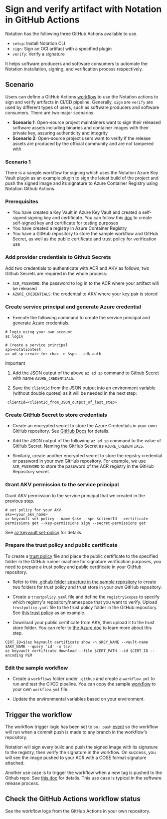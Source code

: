 # Sign and verify artifact with Notation in GitHub Actions

Notation has the following three GitHub Actions available to use.

- `setup`: Install Notation CLI
- `sign`: Sign an OCI artifact with a specified plugin
- `verify`: Verify a signature

It helps software producers and software consumers to automate the Notation installation, signing, and verification process respectively.

## Scenario

Users can define a GitHub Actions [workflow](https://docs.github.com/en/free-pro-team@latest/actions/learn-github-actions/introduction-to-github-actions) to use the Notation actions to sign and verify artifacts in CI/CD pipeline. Generally, `sign` are `verify` are used by different types of users, such as software producers and software consumers. There are two major scenarios:

- **Scenario 1**: Open-source project maintainers want to sign their released software assets including binaries and container images with their private key, assuring authenticity and integrity
- **Scenario 2**: Open-source project users want to verify if the release assets are produced by the official community and are not tampered with

### Scenario 1

There is a sample workflow for signing which uses the Notation Azure Key Vault plugin as an example plugin to sign the latest build of the project and push the signed image and its signature to Azure Container Registry using Notation Github Actions.

### Prerequisites

- You have created a Key Vault in Azure Key Vault and created a self-signed signing key and certificate. You can follow this [doc](https://learn.microsoft.com/en-us/azure/container-registry/container-registry-tutorial-sign-build-push#create-a-self-signed-certificate-azure-cli) to create self-signed key and certificate for testing purposes
- You have created a registry in Azure Container Registry
- You have a GitHub repository to store the sample workflow and GitHub Secret, as well as the public certificate and trust policy for verification use

### Add provider credentials to Github Secrets

Add two credentials to authenticate with ACR and AKV as follows, two Github Secrets are required in the whole process:

- `ACR_PASSWORD`: the password to log in to the ACR where your artifact will be released
- `AZURE_CREDENTIALS`: the credential to AKV where your key pair is stored
    
### Create service principal and generate Azure credential

- Execute the following command to create the service principal and generate Azure credentials. 

```
# login using your own account
az login

# Create a service principal
spn=notationtest
az ad sp create-for-rbac -n $spn --sdk-auth
```

> [!IMPORTANT]
> 1. Add the JSON output of the above `az ad sp` command to [Github Secret](https://learn.microsoft.com/en-us/azure/developer/github/connect-from-azure?tabs=azure-portal%2Cwindows#add-the-service-principal-as-a-github-secret) with name `AZURE_CREDENTIALS`.
>
> 2. Save the `clientId` from the JSON output into an environment variable (without double quotes) as it will be needed in the next step:
>```
>  clientId=<clientId_from_JSON_output_of_last_step>
>```

### Create GitHub Secret to store credentials 

- Create an encrypted secret to store the Azure Credentials in your own GitHub repository. See [GitHub Docs](https://docs.github.com/en/actions/security-guides/encrypted-secrets#creating-encrypted-secrets-for-a-repository) for details.

- Add the JSON output of the following `az ad sp` command to the value of GitHub Secret. Naming the GitHub Secret as `AZURE_CREDENTIALS`. 

- Similarly, create another encrypted secret to store the registry credential or password in your own GitHub repository. For example, we use `ACR_PASSWORD` to store the password of the ACR registry in the GitHub Repository secret.

### Grant AKV permission to the service principal

Grant AKV permission to the service principal that we created in the previous step.

```
# set policy for your AKV
akv=<your_akv_name>
az keyvault set-policy --name $akv --spn $clientId --certificate-permissions get --key-permissions sign --secret-permissions get
```

See [az keyvault set-policy](https://learn.microsoft.com/en-us/cli/azure/keyvault?view=azure-cli-latest#az-keyvault-set-policy) for details.

### Prepare the trust policy and public certificate 

To create a [trust policy](https://github.com/notaryproject/specifications/blob/main/specs/trust-store-trust-policy.md) file and place the public certificate to the specified folder in the GitHub runner machine for signature verification purposes, you need to prepare a trust policy and public certificate in your GitHub repository.

- Refer to this [.github folder structure in the sample repository](https://github.com/notation-playground/notation-integration-with-ACR-and-AKV/blob/main/.github/) to create two folders for trust policy and trust store in your own GitHub repository.

- Create a `trustpolicy.yaml` file and define the `registryScopes` to specify which registry's  repository/namespace that you want to verify. Upload `trustpolicy.yaml` file to the trust policy folder in the GitHub repository. See [this trust policy](https://github.com/notation-playground/notation-integration-with-ACR-and-AKV/blob/main/.github/trustpolicy/trustpolicy.json) as an example.

- Download your public certificate from AKV, then upload it to the trust store folder. You can refer to [the Azure doc](https://learn.microsoft.com/en-us/azure/container-registry/container-registry-tutorial-sign-build-push#create-a-self-signed-certificate-azure-cli) to learn more about this step.

```
CERT_ID=$(az keyvault certificate show -n $KEY_NAME --vault-name $AKV_NAME --query 'id' -o tsv)
az keyvault certificate download --file $CERT_PATH --id $CERT_ID --encoding PEM
```

### Edit the sample workflow

- Create a `workflows` folder under `.github` and create a `workflow.yml` to run and test the CI/CD pipeline. You can copy the sample [workflow](https://github.com/notation-playground/notation-integration-with-ACR-and-AKV/blob/main/.github/workflows/test-notation-action.yml) to your own `workflow.yml` file. 

- Update the environmental variables based on your environment. 

## Trigger the workflow

The workflow trigger logic has been set to `on: push` [event](https://docs.github.com/en/actions/using-workflows/triggering-a-workflow#using-events-to-trigger-workflows) so the workflow will run when a commit push is made to any branch in the workflow's repository.

Notation will sign every build and push the signed image with its signature to the registry, then verify the signature in the workflow. On success, you will see the image pushed to your ACR with a COSE format signature attached. 

Another use case is to trigger the workflow when a new tag is pushed to the Github repo. See [this doc](https://docs.github.com/en/actions/using-workflows/triggering-a-workflow#example-excluding-branches-and-tags) for details. This use case is typical in the software release process.

## Check the GitHub Actions workflow status

See the workflow logs from the GitHub Actions in your own repository.

